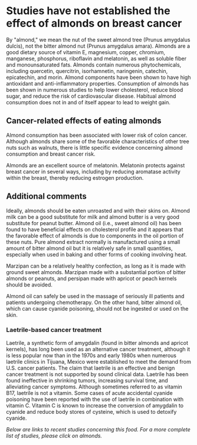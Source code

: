 

#  Studies have not established the effect of almonds on breast cancer 

By "almond," we mean the nut of the sweet almond tree (Prunus amygdalus dulcis), not the bitter almond nut (Prunus amygdalus amara). Almonds are a good dietary source of vitamin E, magnesium, copper, chromium, manganese, phosphorus, riboflavin and melatonin, as well as soluble fiber and monounsaturated fats. Almonds contain numerous phytochemicals, including quercetin, quercitrin, isorhamnetin, naringenin, catechin, epicatechin, and morin. Almond components have been shown to have high antioxidant and anti-inflammatory properties. Consumption of almonds has been shown in numerous studies to help lower cholesterol, reduce blood sugar, and reduce the risk of cardiovascular disease. Habitual almond consumption does not in and of itself appear to lead to weight gain.

## Cancer-related effects of eating almonds 

Almond consumption has been associated with lower risk of colon cancer. Although almonds share some of the favorable characteristics of other tree nuts such as walnuts, there is little specific evidence concerning almond consumption and breast cancer risk.

Almonds are an excellent source of melatonin. Melatonin protects against breast cancer in several ways, including by reducing aromatase activity within the breast, thereby reducing estrogen production.

## Additional comments

Ideally, almonds should be eaten unroasted and with their skins on. Almond milk can be a good substitute for milk and almond butter is a very good substitute for peanut butter. Almond oil (i.e., sweet almond oil) has been found to have beneficial effects on cholesterol profile and it appears that the favorable effect of almonds is due to components in the oil portion of these nuts. Pure almond extract normally is manufactured using a small amount of bitter almond oil but it is relatively safe in small quantities, especially when used in baking and other forms of cooking involving heat.

Marzipan can be a relatively healthy confection, as long as it is made with ground sweet almonds. Marzipan made with a substantial portion of bitter almonds or peanuts, and persipan made with apricot or peach kernels should be avoided.

Almond oil can safely be used in the massage of seriously ill patients and patients undergoing chemotherapy. On the other hand, bitter almond oil, which can cause cyanide poisoning, should not be ingested or used on the skin.

### Laetrile-based cancer treatment

Laetrile, a synthetic form of amygdalin (found in bitter almonds and apricot kernels), has long been used as an alternative cancer treatment, although it is less popular now than in the 1970s and early 1980s when numerous laetrile clinics in Tijuana, Mexico were established to meet the demand from U.S. cancer patients. The claim that laetrile is an effective and benign cancer treatment is not supported by sound clinical data. Laetrile has been found ineffective in shrinking tumors, increasing survival time, and alleviating cancer symptoms. Although sometimes referred to as vitamin B17, laetrile is not a vitamin. Some cases of acute accidental cyanide poisoning have been reported with the use of laetrile in combination with vitamin C. Vitamin C is known to increase the conversion of amygdalin to cyanide and reduce body stores of cysteine, which is used to detoxify cyanide.

_Below are links to recent studies concerning this food. For a more complete list of studies, please click on almonds._


  


